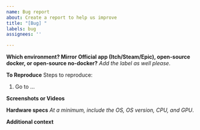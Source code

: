 ```yaml
---
name: Bug report
about: Create a report to help us improve
title: "[Bug] "
labels: bug
assignees: ''

---
```


**Which environment? Mirror Official app (Itch/Steam/Epic), open-source docker, or open-source no-docker?**
_Add the label as well please_.


**To Reproduce**
Steps to reproduce:
1. Go to ...


**Screenshots or Videos**


**Hardware specs**
_At a minimum, include the OS, OS version, CPU, and GPU_.


**Additional context**
